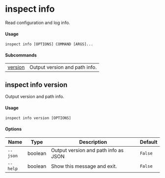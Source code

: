# inspect info


Read configuration and log info.

#### Usage

``` text
inspect info [OPTIONS] COMMAND [ARGS]...
```

#### Subcommands

|                                  |                               |
|----------------------------------|-------------------------------|
| [version](#inspect-info-version) | Output version and path info. |

## inspect info version

Output version and path info.

#### Usage

``` text
inspect info version [OPTIONS]
```

#### Options

| Name     | Type    | Description                          | Default |
|----------|---------|--------------------------------------|---------|
| `--json` | boolean | Output version and path info as JSON | `False` |
| `--help` | boolean | Show this message and exit.          | `False` |
